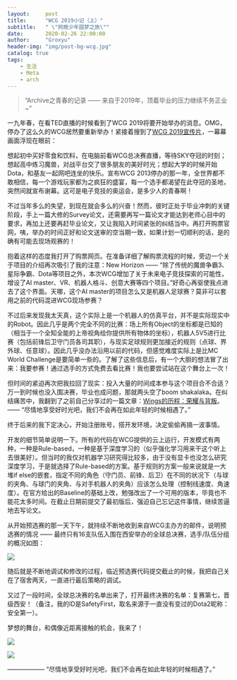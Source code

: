 ```yaml
---
layout:     post
title:      "WCG 2019小记（上）"
subtitle:   " \"网瘾少年圆梦之旅\""
date:       2020-02-26 22:00:00
author:     "Groxyu"
header-img: "img/post-bg-wcg.jpg"
catalog: true
tags:
    - 生活
    - Meta
    - arch
---
```


> “Archive之青春的记录 —— 来自于2019年，顶着毕业的压力继续不务正业~”

一九年春，在看TED直播的时候看到了WCG 2019将要开始举办的消息。OMG，停办了这么久的WCG居然要重新举办！紧接着搜到了[WCG 2019宣传片](https://www.bilibili.com/video/av46808755)，一幕幕画面浮现在眼前：

想起初中买好零食和饮料，在电脑前看WCG总决赛直播，等待SKY夺冠的时刻；想起高中练习魔兽，对战平台交了很多朋友的美好时光；想起大学的时候开始Dota，和基友一起网吧连坐的快乐。宣布WCG 2013停办的那一年，全世界都不敢相信，每一个游戏玩家都为之疯狂的盛宴，每一个选手都渴望在此夺冠的圣地，突然间就宣布谢幕。这可是电子竞技的奥运会，是多少人的青春啊！

不过当年多么的失望，到现在就会多么的兴奋！然而，彼时正处于毕业冲刺的关键阶段，手上一篇大修的Survey论文，还需要再写一篇论文才能达到老师心目中的要求，再加上还要再赶毕业论文，又让我陷入时间紧张的纠结当中。再打开购票官网，咦，举办的时间正好和论文送审的空当期一致，如果计划一切顺利的话，是的确有可能去现场观赛的！

抱着这样的态度我打开了购票网页。在准备详细了解购票流程的时候，旁边一个关于项目的介绍再次吸引了我的注意：New Horizon —— “除了传统的魔兽争霸3、星际争霸、Dota等项目之外，本次WCG增加了关于未来电子竞技探索的可能性，增设了AI master、VR、机器人格斗、创意大赛等四个项目。”好奇心再驱使我点进去了这个界面。天哪，这个AI master的项目怎么又是机器人足球赛？莫非可以套用之前的代码混进WCG现场参赛？

不过后来发现我太天真，这个实际上是一个机器人的仿真平台，并不是实际现实中的Robot。因此几乎是两个完全不同的比赛：场上所有Object的坐标都是已知的（相当于一个全知全能的上帝视角给你提供所有物体的坐标），机器人5V5进行比赛（包括前锋后卫守门员各司其职），与现实足球规则更加接近的规则（点球、界外球、任意球）。因此几乎没办法沿用以前的代码，但感觉难度实际上是比MC World Challenge是要简单一些的。了解了这些信息后，有一个大胆的想法冒了出来：我要参赛！通过选手的方式免费去看比赛！我也要尝试站在这个舞台上一次！

但时间的紧迫再次把我拉回了现实：投入大量的时间成本参与这个项目合不合适？万一到时候也没入围决赛，毕业也成问题，那就两头空了boom shakalaka。在纠结痛苦中，我翻到了之前自己分享过的一篇文章：[Wings的历程：荣耀与背叛](https://mp.weixin.qq.com/s/C18FrOTkWG-hUrKG2Lwn4g)。—— “尽情地享受好时光吧，我们不会再在如此年轻的时候相遇了。”

终于后来的我下定决心，开始注册账号，搭开发环境，决定偷偷再搞一波事情。

开发的细节简单说明一下。所有的代码在WCG提供的云上运行，开发模式有两种，一种是Rule-based，一种是基于深度学习的（似乎强化学习用来干这个听上去很美好）。但当时的我仅对机器学习研究得比较多，由于没有显卡也没怎么研究深度学习，于是就选择了Rule-based的方案。基于规则的方案一般来说就是一大堆if else的嵌套，指定不同的角色（守门员、前锋、后卫）在不同的状况下（与球的夹角、与球门的夹角、与对手机器人的夹角）应该怎么处理（控制线速度、角速度）。在官方给出的Baseline的基础上改，勉强改出了一个可用的版本，毕竟也不能花太多时间。在截止日期前提交了最初版后，强迫自己忘记这件事情，继续苦逼地去写论文。

从开始预选赛的那一天下午，就持续不断地收到来自WCG主办方的邮件，说明预选赛的情况 —— 最终只有16支队伍入围在西安举办的全球总决赛，选手/队伍分组的概况如图：

![](https://s1.ax1x.com/2020/08/31/dXuJN6.jpg)

随后就是不断地调试和修改的过程，临近预选赛代码提交截止的时候，我把自己关在了宿舍两天，一直进行最后策略的调试。

又过了一段时间，全球总决赛的名单出来了，打开最终决赛的名单：复赛第七，晋级西安！（备注，我的ID是SafetyFirst，取名来源于一直没有变过的Dota2昵称：安全第一）。

梦想的舞台，和偶像近距离接触的机会，我来了！

![](https://s1.ax1x.com/2020/08/31/dXuU3D.jpg)

![](https://s1.ax1x.com/2020/08/31/dXusEt.jpg)


—————— “尽情地享受好时光吧，我们不会再在如此年轻的时候相遇了。”
